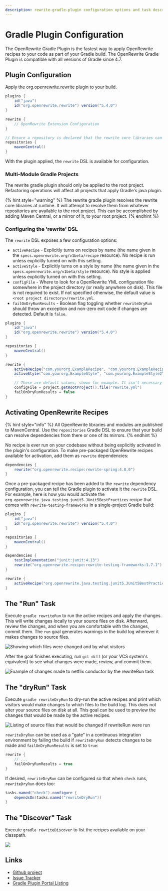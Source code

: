 ```yaml
---
description: rewrite-gradle-plugin configuration options and task descriptions
---
```


# Gradle Plugin Configuration

The OpenRewrite Gradle Plugin is the fastest way to apply OpenRewrite recipes to your code as part of your Gradle build. The OpenRewrite Gradle Plugin is compatible with all versions of Gradle since 4.7.

## Plugin Configuration

Apply the org.openrewrite.rewrite plugin to your build.

```groovy
plugins {
    id("java")
    id("org.openrewrite.rewrite") version("5.4.0")
}

rewrite {
    // OpenRewrite Extension Configuration
}

// Ensure a repository is declared that the rewrite core libraries can be resolved from
repositories {
    mavenCentral() 
}
```

With the plugin applied, the `rewrite` DSL is available for configuration.

### Multi-Module Gradle Projects

The rewrite gradle plugin should only be applied to the root project. Refactoring operations will affect all projects that apply Gradle's java plugin.

{% hint style="warning" %}
The rewrite gradle plugin resolves the rewrite core libraries at runtime. It will attempt to resolve them from whatever repositories are available to the root project. This can be accomplished by adding Maven Central, or a mirror of it, to your root project.
{% endhint %}

### Configuring the 'rewrite' DSL

The `rewrite` DSL exposes a few configuration options:

* `activeRecipe` - Explicitly turns on recipes by name \(the name given in the `specs.openrewrite.org/v1beta/recipe` resource\). No recipe is run unless explicitly turned on with this setting.
* `activeStyle` - Explicitly turns on a style by name \(the name given in the `specs.openrewrite.org/v1beta/style` resource\). No style is applied unless explicitly turned on with this setting.
* `configFile` - Where to look for a OpenRewrite YML configuration file somewhere in the project directory \(or really anywhere on disk\). This file is not required to exist. If not specified otherwise, the default value is `<root project directory>/rewrite.yml`.
* `failOnDryRunResults` - Boolean flag toggling whether `rewriteDryRun` should throw an exception and non-zero exit code if changes are detected. Default is `false`.

```groovy
plugins {
    id("java")
    id("org.openrewrite.rewrite") version("5.4.0")
}

repositories {
    mavenCentral()
}

rewrite {
    activeRecipe("com.yourorg.ExampleRecipe", "com.yourorg.ExampleRecipe2")
    activeStyle("com.yourorg.ExampleStyle", "com.yourorg.ExampleStyle2")

    // These are default values, shown for example. It isn't necessary to supply these values manually:
    configFile = project.getRootProject().file("rewrite.yml")
    failOnDryRunResults = false
}
```

## Activating OpenRewrite Recipes

{% hint style="info" %}
All OpenRewrite libraries and modules are published to MavenCentral. Use the `repositories` Gradle DSL to ensure that your build can resolve dependencies from there or one of its mirrors.
{% endhint %}

No recipe is ever run on your codebase without being explicitly activated in the plugin's configuration. To make pre-packaged OpenRewrite recipes available for activation, add them as `rewrite` dependencies:

```groovy
dependencies {
    rewrite("org.openrewrite.recipe:rewrite-spring:4.8.0")
}
```

Once a pre-packaged recipe has been added to the `rewrite` dependency configuration, you can tell the Gradle plugin to activate it the `rewrite` DSL. For example, here is how you would activate the `org.openrewrite.java.testing.junit5.JUnit5BestPractices` recipe that comes with `rewrite-testing-frameworks` in a single-project Gradle build:

```groovy
plugins {
    id("java")
    id("org.openrewrite.rewrite") version("5.4.0")
}

repositories {
    mavenCentral()
}

dependencies {
    testImplementation("junit:junit:4.13")
    rewrite("org.openrewrite.recipe:rewrite-testing-frameworks:1.7.1")
}

rewrite {
    activeRecipe("org.openrewrite.java.testing.junit5.JUnit5BestPractices")
}
```

## The "Run" Task

Execute `gradle rewriteRun` to run the active recipes and apply the changes. This will write changes locally to your source files on disk. Afterward, review the changes, and when you are comfortable with the changes, commit them. The `run` goal generates warnings in the build log wherever it makes changes to source files.

![Showing which files were changed and by what visitors](../.gitbook/assets/rewrite-fix-gradle-output%20%282%29%20%282%29%20%284%29%20%284%29%20%285%29%20%286%29%20%286%29%20%289%29%20%282%29%20%2811%29.png)

After the goal finishes executing, run `git diff` \(or your VCS system's equivalent\) to see what changes were made, review, and commit them.

![Example of changes made to netflix conductor by the rewriteRun task](../.gitbook/assets/rewrite-fix-git-diff-output%20%281%29%20%281%29%20%283%29%20%283%29%20%283%29%20%281%29%20%282%29.png)

## The "dryRun" Task

Execute `gradle rewriteDryRun` to dry-run the active recipes and print which visitors would make changes to which files to the build log. This does not alter your source files on disk at all. This goal can be used to preview the changes that would be made by the active recipes.

![Listing of source files that would be changed if rewriteRun were run](../.gitbook/assets/rewrite-warn-gradle-output%20%283%29%20%283%29%20%283%29%20%281%29.png)

`rewriteDryRun` can be used as a "gate" in a continuous integration environment by failing the build if `rewriteDryRun` detects changes to be made and `failOnDryRunResults` is set to `true`:

```groovy
rewrite {
    // ...
    failOnDryRunResults = true
}
```

If desired, `rewriteDryRun` can be configured so that when `check` runs, `rewriteDryRun` does too:

```groovy
tasks.named("check").configure {
    dependsOn(tasks.named("rewriteDryRun"))
}
```

## The "Discover" Task

Execute `gradle rewriteDiscover` to list the recipes available on your classpath.

![](../.gitbook/assets/image%20%281%29.png)

## Links

* [Github project](https://github.com/openrewrite/rewrite-gradle-plugin)
* [Issue Tracker](https://github.com/openrewrite/rewrite-gradle-plugin/issues)
* [Gradle Plugin Portal Listing](https://plugins.gradle.org/plugin/org.openrewrite.rewrite)

